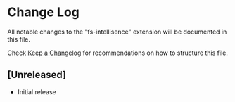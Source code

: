 # Change Log

All notable changes to the "fs-intellisence" extension will be documented in this file.

Check [Keep a Changelog](http://keepachangelog.com/) for recommendations on how to structure this file.

## [Unreleased]

- Initial release